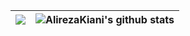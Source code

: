 |![](https://github-readme-stats.vercel.app/api/top-langs/?username=raidenShadow&layout=compact)|![AlirezaKiani's github stats](https://github-readme-stats.vercel.app/api?username=raidenShadow&show_icons=true&theme=dark)|
|---|---|

